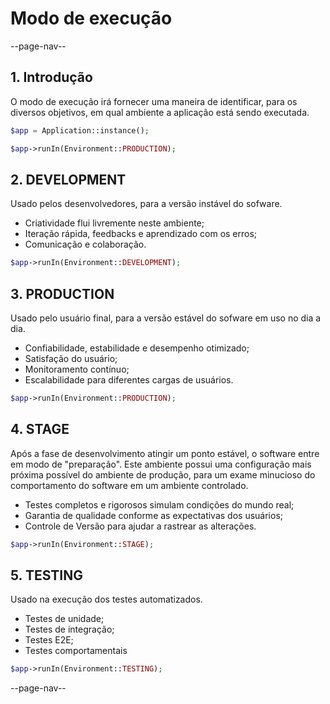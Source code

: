 # Modo de execução

--page-nav--

## 1. Introdução

O modo de execução irá fornecer uma maneira de identificar, para os diversos objetivos,
em qual ambiente a aplicação está sendo executada.

```php
$app = Application::instance();

$app->runIn(Environment::PRODUCTION);
```

## 2. DEVELOPMENT

Usado pelos desenvolvedores, para a versão instável do sofware.

- Criatividade flui livremente neste ambiente;
- Iteração rápida, feedbacks e aprendizado com os erros;
- Comunicação e colaboração.

```php
$app->runIn(Environment::DEVELOPMENT);
```

## 3. PRODUCTION

Usado pelo usuário final, para a versão estável do sofware em uso no dia a dia.

- Confiabilidade, estabilidade e desempenho otimizado;
- Satisfação do usuário;
- Monitoramento contínuo;
- Escalabilidade para diferentes cargas de usuários.

```php
$app->runIn(Environment::PRODUCTION);
```

## 4. STAGE

Após a fase de desenvolvimento atingir um ponto estável, o software entre em modo
de "preparação". Este ambiente possui uma configuração mais próxima possível do
ambiente de produção, para um exame minucioso do comportamento do software em um
ambiente controlado.

- Testes completos e rigorosos simulam condições do mundo real;
- Garantia de qualidade conforme as expectativas dos usuários;
- Controle de Versão para ajudar a rastrear as alterações.

```php
$app->runIn(Environment::STAGE);
```

## 5. TESTING

Usado na execução dos testes automatizados.

- Testes de unidade;
- Testes de integração;
- Testes E2E;
- Testes comportamentais

```php
$app->runIn(Environment::TESTING);
```

--page-nav--
